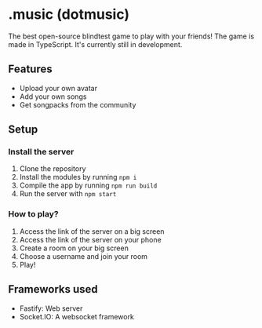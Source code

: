 # .music (dotmusic)
The best open-source blindtest game to play with your friends!
The game is made in TypeScript. It's currently still in development.
## Features
* Upload your own avatar
* Add your own songs
* Get songpacks from the community
## Setup
### Install the server
1. Clone the repository
2. Install the modules by running `npm i`
3. Compile the app by running `npm run build`
3. Run the server with `npm start`
### How to play?
1. Access the link of the server on a big screen
2. Access the link of the server on your phone
3. Create a room on your big screen
4. Choose a username and join your room
5. Play!
## Frameworks used
* Fastify: Web server
* Socket.IO: A websocket framework
